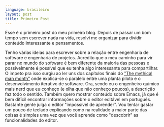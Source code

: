 ```yaml
---
language: brasileiro
layout: post
title: Primeiro Post
---
```


Esse é o primeiro post do meu primeiro blog. Depois de passar um bom tempo sem escrever nada na
vida, resolvi me organizar para dividir conteúdo interessante e pensamentos.

Tenho várias ideias para escrever sobre a relação entre engenharia de software e engenharia de
projetos. Acredito que o meu caminho para vir parar no mundo do software é bem diferente da maioria
das pessoas e possivelmente é possível que eu tenha algo interessante para compartilhar. O impeto
pra isso surgiu ao ler uns dos capítulos finais do
["The mythical man month"](http://www.amazon.com/The-Mythical-Man-Month-Engineering-Anniversary/dp/0201835959)
onde explica-se o paralelo entre uma planta piloto e o desenvolvimento iterativo de software. Ora,
sendo eu o engenheiro químico mais nerd que eu conheço (e olha que não conheço poucos), a descrição
faz todo o sentido. Também quero mostrar conteúdo sobre Emacs, já que é bem difícil encontrar
informações sobre o editor editável em português. Bastante gente julga o editor "impossível de
aprender". Vou tentar gastar um pouco de teclado explicando como na realidade a maior parte das
coisas é simples uma vez que você aprende como "descobrir" as funcionalidades do editor.
